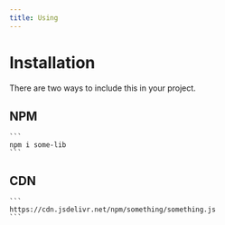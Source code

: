 ```yaml
---
title: Using
---
```




# Installation
There are two ways to include this in your project.

## NPM


    ```
    npm i some-lib
    ```



## CDN


    ```
    https://cdn.jsdelivr.net/npm/something/something.js
    ```